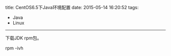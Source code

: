 ﻿title: CentOS6.5下Java环境配置
date: 2015-05-14 16:20:52
tags: 
- Java
- Linux
---
下载JDK rpm包。

rpm -ivh 